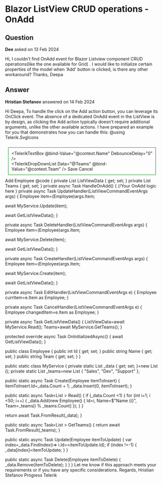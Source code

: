 # Blazor ListView CRUD operations - OnAdd

## Question

**Dee** asked on 13 Feb 2024

Hi, I couldn't find OnAdd event for Blazor Listview component CRUD operations(like the one available for Grid) . I would like to initialize certain properties of the model when 'Add' button is clicked, is there any other workaround? Thanks, Deepa

## Answer

**Hristian Stefanov** answered on 14 Feb 2024

Hi Deepa, To handle the click on the Add action button, you can leverage its OnClick event. The absence of a dedicated OnAdd event in the ListView is by design, as clicking the Add action typically doesn't require additional arguments, unlike the other available actions. I have prepared an example for you that demonstrates how you can handle this: @using Telerik.SvgIcons <TelerikListView Data="@ListViewData" Pageable="true" OnCreate="@CreateHandler" OnDelete="@DeleteHandler" OnUpdate="@UpdateHandler" OnEdit="@EditHandler" OnCancel="@CancelHandler"> <EditTemplate> <div style="border: 1px solid green; margin: 10px; padding: 10px; display: inline-block;"> <TelerikTextBox @bind-Value="@context.Name" DebounceDelay="0" /> <br /> <TelerikDropDownList Data="@Teams" @bind-Value="@context.Team" /> <ListViewCommandButton Command="Save" Icon="@SvgIcon.Save"> Save </ListViewCommandButton> <ListViewCommandButton Command="Cancel" Icon="@SvgIcon.Cancel"> Cancel </ListViewCommandButton> </div> </EditTemplate> <Template> <div style="border: 1px solid black; margin: 10px; padding: 10px; display: inline-block;"> Employee: @context.Id <br /> Name: @context.Name in team: @context.Team <ListViewCommandButton Command="Edit" Icon="@SvgIcon.Pencil"> Edit </ListViewCommandButton> <ListViewCommandButton Command="Delete" Icon="@SvgIcon.Trash"> Delete </ListViewCommandButton> </div> </Template> <HeaderTemplate> <ListViewCommandButton Command="Add" Icon="@SvgIcon.Plus" OnClick="@HandleOnAdd"> Add Employee </ListViewCommandButton> </HeaderTemplate> </TelerikListView> @code {
private List <Employee> ListViewData { get; set; }
private List <string> Teams { get; set; } private async Task HandleOnAdd()
{
//Your OnAdd logic here
} private async Task UpdateHandler(ListViewCommandEventArgs args)
{
Employee item=(Employee)args.Item;

await MyService.Update(item);

await GetListViewData();
}

private async Task DeleteHandler(ListViewCommandEventArgs args)
{
Employee item=(Employee)args.Item;

await MyService.Delete(item);

await GetListViewData();
}

private async Task CreateHandler(ListViewCommandEventArgs args)
{
Employee item=(Employee)args.Item;

await MyService.Create(item);

await GetListViewData();
}

private async Task EditHandler(ListViewCommandEventArgs e)
{
Employee currItem=e.Item as Employee;
}

private async Task CancelHandler(ListViewCommandEventArgs e)
{
Employee changedItem=e.Item as Employee;
}

private async Task GetListViewData()
{
ListViewData=await MyService.Read();
Teams=await MyService.GetTeams();
}

protected override async Task OnInitializedAsync()
{
await GetListViewData();
}

public class Employee
{
public int Id { get; set; }
public string Name { get; set; }
public string Team { get; set; }
}

public static class MyService
{
private static List <Employee> _data { get; set; }=new List <Employee> ();
private static List <string> _teams=new List <string> { "Sales", "Dev", "Support" };

public static async Task Create(Employee itemToInsert)
{
itemToInsert.Id=_data.Count + 1;
_data.Insert(0, itemToInsert);
}

public static async Task<List <Employee>> Read()
{
if (_data.Count <1)
{
for (int i=1; i <50; i++)
{
_data.Add(new Employee()
{
Id=i,
Name=$"Name {i}",
Team=_teams[i % _teams.Count]
});
}
}

return await Task.FromResult(_data);
}

public static async Task<List <string>> GetTeams()
{
return await Task.FromResult(_teams);
}

public static async Task Update(Employee itemToUpdate)
{
var index=_data.FindIndex(i=> i.Id==itemToUpdate.Id);
if (index !=-1)
{
_data[index]=itemToUpdate;
}
}

public static async Task Delete(Employee itemToDelete)
{
_data.Remove(itemToDelete);
}
}
} Let me know if this approach meets your requirements or if you have any specific considerations. Regards, Hristian Stefanov Progress Telerik
